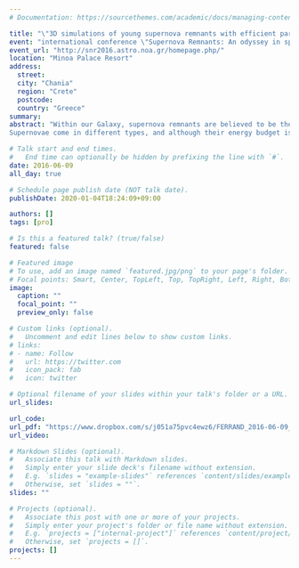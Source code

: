 ```yaml
---
# Documentation: https://sourcethemes.com/academic/docs/managing-content/

title: "\"3D simulations of young supernova remnants with efficient particle acceleration: thermo-nuclear vs. core-collapse\""
event: "international conference \"Supernova Remnants: An odyssey in space after stellar death\""
event_url: "http://snr2016.astro.noa.gr/homepage.php/"
location: "Minoa Palace Resort"
address:
  street:
  city: "Chania"
  region: "Crete"
  postcode:
  country: "Greece"
summary:
abstract: "Within our Galaxy, supernova remnants are believed to be the major sources of cosmic rays up to the knee. However important questions remain regarding the share of the hadronic and leptonic components, and the fraction of the supernova energy channelled into these components. We address such question by the means of numerical simulations that combine a hydrodynamic treatment of the shock wave with a kinetic treatment of particle acceleration. Performing 3D simulations allows us to produce synthetic projected maps and spectra of the thermal and non-thermal emission, that can be compared with multi-wavelength observations (in radio, X-rays, and gamma-rays).<br>
Supernovae come in different types, and although their energy budget is of the same order, their remnants have different properties, and so may contribute in different ways to the pool of Galactic cosmic-rays. Our first simulations were focused on thermonuclear supernovae, like Tycho's SNR, that usually occur in a mostly undisturbed medium. Here we present our 3D simulations of core-collapse supernovae, like the Cas A SNR, that occur in a more complex medium bearing the imprint of the wind of the progenitor star."

# Talk start and end times.
#   End time can optionally be hidden by prefixing the line with `#`.
date: 2016-06-09
all_day: true

# Schedule page publish date (NOT talk date).
publishDate: 2020-01-04T18:24:09+09:00

authors: []
tags: [pro]

# Is this a featured talk? (true/false)
featured: false

# Featured image
# To use, add an image named `featured.jpg/png` to your page's folder.
# Focal points: Smart, Center, TopLeft, Top, TopRight, Left, Right, BottomLeft, Bottom, BottomRight.
image:
  caption: ""
  focal_point: ""
  preview_only: false

# Custom links (optional).
#   Uncomment and edit lines below to show custom links.
# links:
# - name: Follow
#   url: https://twitter.com
#   icon_pack: fab
#   icon: twitter

# Optional filename of your slides within your talk's folder or a URL.
url_slides:

url_code:
url_pdf: "https://www.dropbox.com/s/j051a75pvc4ewz6/FERRAND_2016-06-09_SNRsOdyssey-talk.pdf?dl=0"
url_video:

# Markdown Slides (optional).
#   Associate this talk with Markdown slides.
#   Simply enter your slide deck's filename without extension.
#   E.g. `slides = "example-slides"` references `content/slides/example-slides.md`.
#   Otherwise, set `slides = ""`.
slides: ""

# Projects (optional).
#   Associate this post with one or more of your projects.
#   Simply enter your project's folder or file name without extension.
#   E.g. `projects = ["internal-project"]` references `content/project/deep-learning/index.md`.
#   Otherwise, set `projects = []`.
projects: []
---
```

